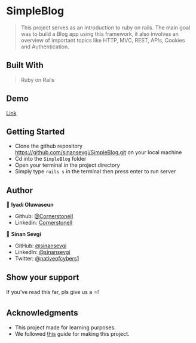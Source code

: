# SimpleBlog
> This project serves as an introduction to ruby on rails. The main goal was to build a Blog app using this framework, it also involves an overview of important topics like HTTP, MVC, REST, APIs, Cookies and Authentication.

## Built With
> Ruby on Rails

## Demo
[Link](https://young-thicket-27023.herokuapp.com/)

## Getting Started

- Clone the github repository https://github.com/sinansevgi/SimpleBlog.git on your local machine
- Cd into the `SimpleBlog` folder
- Open your terminal in the project directory
- Simply type `rails s` in the terminal then press enter to run server


## Author

👤 **Iyadi Oluwaseun**
- Github: [@CornerstoneII](https://github.com/CornerstoneII)
- Linkedin: [CornerstoneII](https://www.linkedin.com/in/oluwaseun-iyadi-773584b4/)

👤 **Sinan Sevgi**
- GitHub: [@sinansevgi](https://github.com/sinansevgi)
- LinkedIn: [@sinansevgi](https://www.linkedin.com/in/sinan-s-52559437/)
- Twitter: [@nativeofcybers1](https://twitter.com/nativeofcybers1)


## Show your support

If you've read this far, pls give us a ⭐️!

## Acknowledgments

- This project made for learning purposes.
- We followed [this](http://tutorials.jumpstartlab.com/projects/blogger.htm) guide for making this project. 
